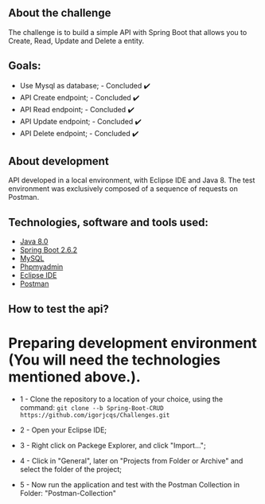 ## About the challenge

The challenge is to build a simple API with Spring Boot that allows you to Create, Read, Update and Delete a entity.

## Goals:
- Use Mysql as database; - Concluded ✔️
- API Create endpoint; - Concluded ✔️
- API Read endpoint; - Concluded ✔️
- API Update endpoint; - Concluded ✔️
- API Delete endpoint; - Concluded ✔️

## About development

API developed in a local environment, with Eclipse IDE and Java 8. The test environment was exclusively composed of a sequence of requests on Postman.

## Technologies, software and tools used:
- [Java 8.0](https://www.java.com/pt-BR/download/help/java8_pt-br.html)
- [Spring Boot 2.6.2](https://spring.io/projects/spring-boot)
- [MySQL](https://www.mysql.com/)
- [Phpmyadmin](https://www.phpmyadmin.net/)
- [Eclipse IDE](https://www.eclipse.org/downloads/)
- [Postman](https://www.postman.com/)

## How to test the api?

# Preparing development environment (You will need the technologies mentioned above.).

- 1 - Clone the repository to a location of your choice, using the command:
```git clone --b Spring-Boot-CRUD https://github.com/igorjcqs/Challenges.git```

- 2 - Open your Eclipse IDE;

- 3 - Right click on Packege Explorer, and click "Import...";

- 4 - Click in "General", later on "Projects from Folder or Archive" and select the folder of the project;

- 5 - Now run the application and test with the Postman Collection in Folder: "Postman-Collection"

